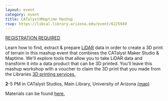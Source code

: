 ```yaml
---
layout: event
category: event
title: CATalystXMaptime Mashup
rsvp: https://libcal.library.arizona.edu/event/6225949
---
```


[REGISTRATION REQUIRED](https://libcal.library.arizona.edu/event/6225949)

Learn how to find, extract & prepare [LiDAR](https://oceanservice.noaa.gov/facts/lidar.html) data in order to create a 3D print of terrain in this mashup event that combines the CATalyst Maker Studio & Maptime. We'll explore tools that allow you to take LiDAR data and transform it into a data product that can be 3D printed. You'll leave this mashup workshop with a voucher to claim the 3D print that you made from the Libraries [3D printing services.](https://new.library.arizona.edu/visit/print/3D)  

**2**-5 PM in CATalyst Studios, Main Library, University of Arizona [(map)](https://maps.arizona.edu/campus360/?shareId=cffd90949e3d2b8aec3f6e9d727e66680d6c2973)

Materials can be found [here.](https://github.com/maptime/tucson/tree/gh-pages/sessions) 
